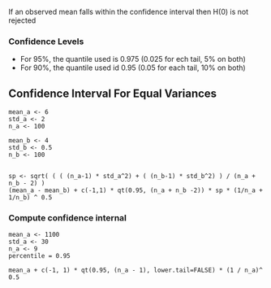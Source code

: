 
If an observed mean falls within the confidence interval then H(0) is not rejected

### Confidence Levels
- For 95%, the quantile used is 0.975 (0.025 for ech tail, 5% on both)
- For 90%, the quantile used id 0.95 (0.05 for each tail, 10% on both)

## Confidence Interval For Equal Variances
```{R}
mean_a <- 6
std_a <- 2
n_a <- 100

mean_b <- 4
std_b <- 0.5
n_b <- 100


sp <- sqrt( ( ( (n_a-1) * std_a^2) + ( (n_b-1) * std_b^2) ) / (n_a + n_b - 2) )
(mean_a - mean_b) + c(-1,1) * qt(0.95, (n_a + n_b -2)) * sp * (1/n_a + 1/n_b) ^ 0.5
```

### Compute confidence internal
```{R}
mean_a <- 1100
std_a <- 30
n_a <- 9
percentile = 0.95

mean_a + c(-1, 1) * qt(0.95, (n_a - 1), lower.tail=FALSE) * (1 / n_a)^ 0.5
```
